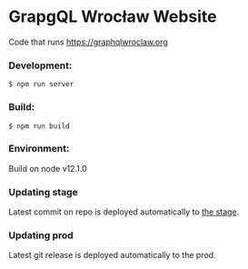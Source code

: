 # GrapgQL Wrocław Website

Code that runs https://graphqlwroclaw.org

### Development:

`$ npm run server`

### Build:

`$ npm run build`

### Environment:

Build on node v12.1.0

### Updating stage

Latest commit on repo is deployed automatically to [the stage](http://stage.graphqlwroclaw.org/).

### Updating prod

Latest git release is deployed automatically to the prod.
